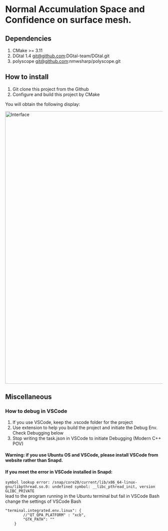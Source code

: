 # Normal Accumulation Space and Confidence on surface mesh.

## Dependencies
1. CMake >= 3.11 
2. DGtal 1.4 git@github.com:DGtal-team/DGtal.git
3. polyscope git@github.com:nmwsharp/polyscope.git

## How to install 
1. Git clone this project from the Github
2. Configure and build this project by CMake

You will obtain the following display: 

<img width="868" alt="Interface" src="https://github.com/kerautret/ExpeAccSegment/samples/Interface.png">

## Miscellaneous

### How to debug in VSCode
1. If you use VSCode, keep the .vscode folder for the project
2. Use <CMake Tools> extension to help you build the project and initiate the Debug Env. Check Debugging below
3. Stop writing the task.json in VSCode to initiate Debugging (Modern C++ POV)

#### Warning: if you use Ubuntu OS and VSCode, please install VSCode from website rather than Snapd.
#### If you meet the error in VSCode installed in Snapd:
`symbol lookup error: /snap/core20/current/lib/x86_64-linux-gnu/libpthread.so.0: undefined symbol: __libc_pthread_init, version GLIBC_PRIVATE`  
lead to the program running in the Ubuntu terminal but fail in VSCode Bash  
change the settings of VSCode Bash  
```
"terminal.integrated.env.linux": {
        //"QT_QPA_PLATFORM" : "xcb",
        "GTK_PATH": ""
    }
```